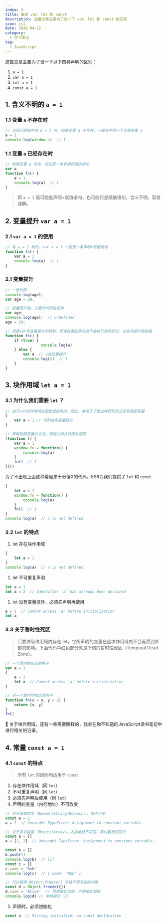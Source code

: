 ```yaml
---
index: 3
title: 细说 var、let 和 const
description: 这篇文章主要为了谈一下 var、let 和 const 的区别
icon: js1
date: 2020-04-22
category:
  - 学习笔记
tag:
  - JavaScript
---
```


这篇文章主要为了谈一下以下四种声明的区别：

1. `a = 1`
2. `var a = 1`
3. `let a = 1`
4. `const a = 1`

## 1. 含义不明的 `a = 1`

### 1.1 变量 `a` 不存在时

```jsx
// 当我们直接声明 a = 1 时，如果变量 a 不存在，一般会声明一个全局变量 a
a = 1
console.log(window.a)  // 1
```

### 1.1 变量 `a` 已经存在时

```jsx
// 如果变量 a 存在，则这是一条普通的赋值语句
var a
function fn() {
    a = 1
    console.log(a)  // 1
}
```

> 即 `a = 1` 既可能是声明+赋值语句，也可能只是赋值语句，含义不明，容易误解。

## 2. 变量提升 `var a = 1`

### 2.1 `var a = 1` 的使用

```jsx
// 与 a = 1 相比，var a = 1 一定是一条声明+赋值语句
function fn() {
    var a = 1
    console.log(a)  // 1
}
```

### 2.1 变量提升

```jsx
// 一段代码
console.log(age);
var age = 29;

// 变量提升后，上面的代码会变为
var age;
console.log(age);  // undefined
age = 29;
```

```jsx
// 但是var有变量提升的机制，即使在看起来永远不会执行到的部分，也会先提升到前面
function fn() {
    if (true) {
				console.log(a)
    } else {
        var a  // a会变量提升
        console.log(2)  // 1
    }
}
```

## 3. 块作用域 `let a = 1`

### 3.1 为什么我们需要 `let` ？

```jsx
// 由于var的作用域在函数或全局内，因此，类似于下面这种代码无法实现局部变量
{
    var a = 1 // 仍然会有变量提升
}

// 声明局部变量的方法，使用立即执行匿名函数
(function () {
    var a = 1
    window.fn = function() {
        console.log(a)
    }
    fn()  // 1
}())
```

为了不出现上面这种看起来十分傻X的代码，ES6为我们提供了 `let` 和 `const`

```jsx
{
    let a = 1
    window.fn = function() {
        console.log(a)
    }
    fn()  // 1
}
console.log(a)  // a is not defined
```

### 3.2 `let` 的特点

1. let 存在块作用域

```jsx
{
    let a = 1
}
console.log(a)  // a is not defined
```

1. let 不可重复声明

```jsx
let a = 1
let a = 2  // Identifier 'a' has already been declared
```

1. let 没有变量提升，必须先声明再使用

```jsx
a = 1  // Cannot access 'a' before initialization
let a
```

### 3.3 关于暂时性死区

> 只要块级作用域内存在 let，它所声明的变量在这块作用域内不会再受到外部的影响。下面代码中红色部分就是所谓的暂时性死区（Temporal Dead Zone）。

```jsx
// 一个暂时性死区的例子
var a = 1
{        
    a = 2
    let a  // Cannot access 'a' before initialization
}
```

```jsx
// 另一个暂时性死区的例子
function fn(x = y, y = 2) {
    return [x, y]
}
fn()
```

<aside>
📖 关于块作用域，还有一些需要解释的，我会在你不知道的JavaScirpt读书笔记中进行相关的记录。


</aside>

## 4. 常量 `const a = 1`

### 4.1 `const` 的特点

> 所有 `let` 的规则均适用于 `const`

1. 存在块作用域（同 `let`）
2. 不可重复声明（同 `let`）
3. 必须先声明后使用（同 `let`）
4. 声明的变量（内存地址）不可改变

```jsx
// 对于简单类型（Number/String/Boolean），值不可变
const a = 1
a = 2  // Uncaught TypeError: Assignment to constant variable.
```

```jsx
// 对于复杂类型（Object/Array），内存地址不可变，其内容是可变的
const a = []
a = [1, 2]  // Uncaught TypeError: Assignment to constant variable.

const b = []
b.push(1)
console.log(b)  // [1]
const c = {}
c.name = 'Bob'
console.log(c)  // { name: 'Bob' }

// 可以使用 Object.freeze() 冻结不想改变的对象
const d = Object.freeze({})
d.name = 'Alice'  // 常规模式无效，严格模式报错
console.log(d) // 常规模式：{}
```

1. 声明时，必须初始化

```jsx
const a  // Missing initializer in const declaration
```